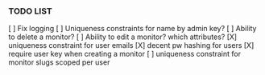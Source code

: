 ### TODO LIST

[ ] Fix logging
[ ] Uniqueness constraints for name by admin key?
[ ] Ability to delete a monitor?
[ ] Ability to edit a monitor? which attributes?
[X] uniqueness constraint for user emails
[X] decent pw hashing for users
[X] require user key when creating a monitor
[ ] uniqueness constraint for monitor slugs scoped per user
